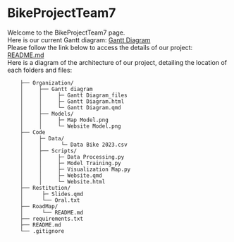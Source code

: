# BikeProjectTeam7
Welcome to the BikeProjectTeam7 page.\
Here is our current Gantt diagram:
[Gantt Diagram](https://emilieaig.github.io/BikeProjectTeam7/Organization/Gantt_Diagram/Gantt_Diagram.html)\
Please follow the link below to access the details of our project:
[README.md](https://github.com/EmilieAig/BikeProjectTeam7/blob/main/RoadMap/README.md)\
Here is a diagram of the architecture of our project, detailing the location of each folders and files:
```BikeProjectTeam7/
    ├── Organization/
    │     ├── Gantt diagram
    │     │     ├─ Gantt Diagram_files
    │     │     ├─ Gantt Diagram.html
    │     │     └─ Gantt Diagram.qmd
    │     ├── Models/
    │     │     ├─ Map Model.png
    │     │     └─ Website Model.png
    ├── Code 
    │     ├─ Data/
    │     │      └─ Data Bike 2023.csv
    │     ├── Scripts/
    │     │     ├─ Data Processing.py
    │     │     ├─ Model Training.py
    │     │     ├─ Visualization Map.py
    │     │     ├─ Website.qmd
    │     │     └─ Website.html
    ├── Restitution/
    │      ├─ Slides.qmd
    │      └── Oral.txt
    ├── RoadMap/
    │      └── README.md
    ├── requirements.txt
    ├── README.md
    └── .gitignore  
```